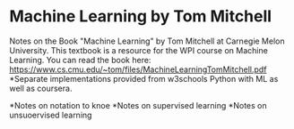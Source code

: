 # Machine Learning by Tom Mitchell
Notes on the Book "Machine Learning" by Tom Mitchell at Carnegie Melon University. This textbook is a resource for the WPI course on Machine Learning. You can read the book here: https://www.cs.cmu.edu/~tom/files/MachineLearningTomMitchell.pdf 
*Separate implementations provided from w3schools Python with ML as well as coursera. 

*Notes on notation to knoe 
*Notes on supervised learning
*Notes on unsuoervised learning
